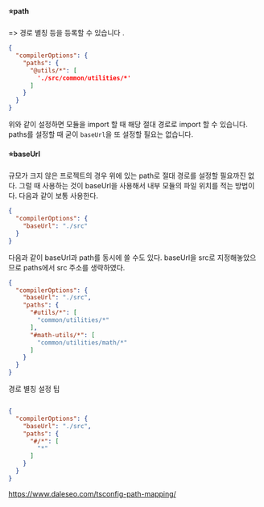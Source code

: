 #### ⭐️path <br/>

=> 경로 별칭 등을 등록할 수 있습니다 .

```json
{
  "compilerOptions": {
    "paths": {
      "@utils/*": [
        './src/common/utilities/*'
      ]
    }
  }
}
```

위와 같이 설정하면 모듈을 import 할 때 해당 절대 경로로 import 할 수 있습니다. paths를
설정할 때 굳이 `baseUrl`을 또 설정할 필요는 없습니다.

#### ⭐baseUrl <br/>

규모가 크지 않은 프로젝트의 경우 위에 있는 path로 절대 경로를 설정할 필요까진 없다. 그럴 때 사용하는 것이 baseUrl을 사용해서 내부 모듈의 파일 위치를 적는 방법이다.
다음과 같이 보통 사용한다.

```json
{
  "compilerOptions": {
    "baseUrl": "./src"
  }
}
```

다음과 같이 baseUrl과 path를 동시에 쓸 수도 있다. baseUrl을 src로 지정해놓았으므로 paths에서
src 주소를 생략하였다.

```json
{
  "compilerOptions": {
    "baseUrl": "./src",
    "paths": {
      "#utils/*": [
        "common/utilities/*"
      ],
      "#math-utils/*": [
        "common/utilities/math/*"
      ]
    }
  }
}
```

경로 별칭 설정 팁

```json

{
  "compilerOptions": {
    "baseUrl": "./src",
    "paths": {
      "#/*": [
        "*"
      ]
    }
  }
}
```

https://www.daleseo.com/tsconfig-path-mapping/